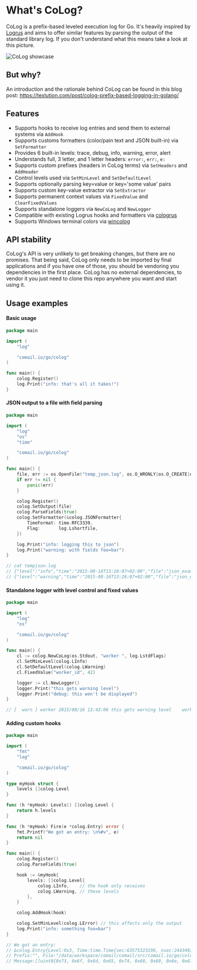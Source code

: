 # What's CoLog?

CoLog is a prefix-based leveled execution log for Go. It's heavily inspired by [Logrus](https://github.com/Sirupsen/logrus) and aims to offer similar features by parsing the output of the standard library log. If you don't understand what this means take a look at this picture.

![CoLog showcase](http://i.imgur.com/jx9pu1b.png)

## But why?

An introduction and the rationale behind CoLog can be found in this blog post: https://texlution.com/post/colog-prefix-based-logging-in-golang/

## Features

* Supports hooks to receive log entries and send them to external systems via `AddHook`
* Supports customs formatters (color/pain text and JSON built-in) via `SetFormatter`
* Provides 6 built-in levels: trace, debug, info, warning, error, alert
* Understands full, 3 letter, and 1 letter headers: `error:`, `err:`, `e:`
* Supports custom prefixes (headers in CoLog terms) via `SetHeaders` and `AddHeader`
* Control levels used via `SetMinLevel` and `SetDefaultLevel`
* Supports optionally parsing key=value or key='some value' pairs
* Supports custom key-value extractor via `SetExtractor`
* Supports permanent context values via `FixedValue` and `ClearFixedValues`
* Supports standalone loggers via `NewCoLog` and `NewLogger`
* Compatible with existing Logrus hooks and formatters via [cologrus](https://github.com/comail/cologrus)
* Supports Windows terminal colors via [wincolog](https://github.com/comail/wincolog)

## API stability

CoLog's API is very unlikely to get breaking changes, but there are no promises. That being said, CoLog only needs to be imported by final applications and if you have one of those, you should be vendoring you dependencies in the first place. CoLog has no external dependencies, to vendor it you just need to clone this repo anywhere you want and start using it.

## Usage examples

#### Basic usage

```go
package main

import (
	"log"

	"comail.io/go/colog"
)

func main() {
	colog.Register()
	log.Print("info: that's all it takes!")
}
```

#### JSON output to a file with field parsing

```go
package main

import (
	"log"
	"os"
	"time"

	"comail.io/go/colog"
)

func main() {
	file, err := os.OpenFile("temp_json.log", os.O_WRONLY|os.O_CREATE|os.O_TRUNC, 0777)
	if err != nil {
		panic(err)
	}

	colog.Register()
	colog.SetOutput(file)
	colog.ParseFields(true)
	colog.SetFormatter(&colog.JSONFormatter{
		TimeFormat: time.RFC3339,
		Flag:       log.Lshortfile,
	})

	log.Print("info: logging this to json")
	log.Print("warning: with fields foo=bar")
}

// cat tempjson.log 
// {"level":"info","time":"2015-08-16T13:26:07+02:00","file":"json_example.go","line":24,"message":"logging this to json"}
// {"level":"warning","time":"2015-08-16T13:26:07+02:00","file":"json_example.go","line":25,"message":"with fields","fields":{"foo":"bar"}}
```

#### Standalone logger with level control and fixed values

```go
package main

import (
	"log"
	"os"

	"comail.io/go/colog"
)

func main() {
	cl := colog.NewCoLog(os.Stdout, "worker ", log.LstdFlags)
	cl.SetMinLevel(colog.LInfo)
	cl.SetDefaultLevel(colog.LWarning)
	cl.FixedValue("worker_id", 42)

	logger := cl.NewLogger()
	logger.Print("this gets warning level")
	logger.Print("debug: this won't be displayed")
}

// [  warn ] worker 2015/08/16 13:43:06 this gets warning level    worker_id=42
```

#### Adding custom hooks

```go
package main

import (
	"fmt"
	"log"

	"comail.io/go/colog"
)

type myHook struct {
	levels []colog.Level
}

func (h *myHook) Levels() []colog.Level {
	return h.levels
}

func (h *myHook) Fire(e *colog.Entry) error {
	fmt.Printf("We got an entry: \n%#v", e)
	return nil
}

func main() {
	colog.Register()
	colog.ParseFields(true)

	hook := &myHook{
		levels: []colog.Level{
			colog.LInfo,    // the hook only receives
			colog.LWarning, // these levels
		},
	}

	colog.AddHook(hook)

	colog.SetMinLevel(colog.LError) // this affects only the output
	log.Print("info: something foo=bar")
}

// We got an entry: 
// &colog.Entry{Level:0x3, Time:time.Time{sec:63575323196, nsec:244349216, loc:(*time.Location)(0x23f8c0)}, Host:"", 
// Prefix:"", File:"/data/workspace/comail/comail/src/comail.io/go/colog/examples/hook_example.go", Line:37, 
// Message:[]uint8{0x73, 0x6f, 0x6d, 0x65, 0x74, 0x68, 0x69, 0x6e, 0x67}, Fields:colog.Fields{"foo":"bar"}}%
```
